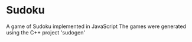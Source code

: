 # Sudoku
A game of Sudoku implemented in JavaScript
The games were generated using the C++ project 'sudogen'
